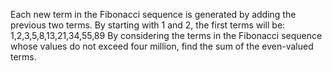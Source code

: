 Each new term in the Fibonacci sequence is generated by adding the previous two terms. By starting with 1 and 2, 
the first terms will be:
1,2,3,5,8,13,21,34,55,89
By considering the terms in the Fibonacci sequence whose values do not exceed four million, find the sum of the even-valued terms.